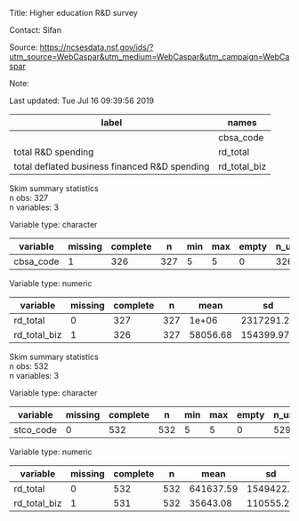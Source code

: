 
Title:  Higher education R&D survey  

Contact:  Sifan 

Source:  https://ncsesdata.nsf.gov/ids/?utm_source=WebCaspar&utm_medium=WebCaspar&utm_campaign=WebCaspar 

Note:   

Last updated:  Tue Jul 16 09:39:56 2019 



|                     label                     |    names     |
|-----------------------------------------------|--------------|
|                                               |  cbsa_code   |
|              total R&D spending               |   rd_total   |
| total deflated business financed R&D spending | rd_total_biz |


Skim summary statistics  
 n obs: 327    
 n variables: 3    

Variable type: character

| variable  | missing | complete |  n  | min | max | empty | n_unique |
|-----------|---------|----------|-----|-----|-----|-------|----------|
| cbsa_code |    1    |   326    | 327 |  5  |  5  |   0   |   326    |

Variable type: numeric

|   variable   | missing | complete |  n  |   mean   |     sd     |   p0   |   p25   |    p50    |    p75     |    p100    |
|--------------|---------|----------|-----|----------|------------|--------|---------|-----------|------------|------------|
|   rd_total   |    0    |   327    | 327 |  1e+06   | 2317291.21 | 193.06 | 13903.2 | 109654.93 | 1065054.12 |  1.9e+07   |
| rd_total_biz |    1    |   326    | 327 | 58056.68 | 154399.97  |   0    | 177.37  |  3450.25  |  46371.95  | 1366653.64 |



Skim summary statistics  
 n obs: 532    
 n variables: 3    

Variable type: character

| variable  | missing | complete |  n  | min | max | empty | n_unique |
|-----------|---------|----------|-----|-----|-----|-------|----------|
| stco_code |    0    |   532    | 532 |  5  |  5  |   0   |   529    |

Variable type: numeric

|   variable   | missing | complete |  n  |   mean    |    sd     |   p0   |  p25   |   p50    |    p75    |    p100    |
|--------------|---------|----------|-----|-----------|-----------|--------|--------|----------|-----------|------------|
|   rd_total   |    0    |   532    | 532 | 641637.59 | 1549422.2 | 193.06 | 9876.9 | 46811.93 | 517710.12 |  1.3e+07   |
| rd_total_biz |    1    |   531    | 532 | 35643.08  | 110555.22 |   0    | 42.09  | 1351.37  |  22832.1  | 1355391.92 |

